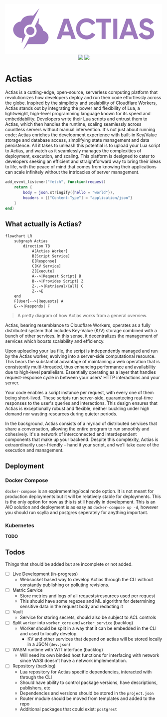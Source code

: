 <p align="center">
	<img width="550" src="https://raw.githubusercontent.com/JSH32/actias/master/.github/assets/banner.png"><br>
	<img src="https://img.shields.io/badge/contributions-welcome-orange.svg">
	<img src="https://img.shields.io/badge/Made%20with-%E2%9D%A4-ff69b4?logo=love">
</p>

# Actias
Actias is a cutting-edge, open-source, serverless computing platform that revolutionizes how developers deploy and run their code effortlessly across the globe. Inspired by the simplicity and scalability of Cloudflare Workers, Actias stands out by integrating the power and flexibility of Lua, a lightweight, high-level programming language known for its speed and embeddability. Developers write their Lua scripts and entrust them to Actias, which then handles the runtime, scaling seamlessly across countless servers without manual intervention. It's not just about running code; Actias enriches the development experience with built-in Key/Value storage and database access, simplifying state management and data persistence. All it takes to unleash this potential is to upload your Lua script to Actias, and watch as it seamlessly manages the complexities of deployment, execution, and scaling. This platform is designed to cater to developers seeking an efficient and straightforward way to bring their ideas to life, with the peace of mind that comes from knowing their applications can scale infinitely without the intricacies of server management.

```lua
add_event_listener("fetch", function(request)
    return {
        body = json.stringify({hello = "world"}),
        headers = {["Content-Type"] = "application/json"}
    }
end)
```

## What actually is Actias?
```mermaid
flowchart LR
    subgraph Actias
        direction TB
            A[Actias Worker]
            B[Script Service]
            E[Response]
            C[KV Service]
            Z[Execute]
            A-->|Request Script| B
            B-->|Provides Script| Z
            Z-.->|Retrieval/Call| C
            Z-->E
    end
    F[User]-->|Requests| A
    E-->|Responds| F
```
> A pretty diagram of how Actias works from a general overview.

Actias, bearing resemblance to Cloudflare Workers, operates as a fully distributed system that includes Key-Value (K/V) storage combined with a bunch of other services. In this sense, it decentralizes the management of services which boosts scalability and efficiency. 

Upon uploading your lua file, the script is independently managed and run by the Actias worker, evolving into a server-side computational resource. This bears the substantial advantage of maintaining a web operation that is consistently multi-threaded, thus enhancing performance and availability due to high-level parallelism. Essentially operating as a layer that handles request-response cycle in between your users’ HTTP interactions and your server. 

Your code enables a script instance per request, with every one of them being short-lived. These scripts run server-side, guaranteeing real-time responses to the user's queries and interactions. This design ensures that Actias is exceptionally robust and flexible, neither buckling under high demand nor wasting resources during quieter periods.

In the background, Actias consists of a myriad of distributed services that share a conversation, allowing the entire program to run smoothly and cohesively. It's a network of interconnected and interdependent components that make up your backend. Despite this complexity, Actias is extraordinarily user-friendly – hand it your script, and we'll take care of the execution and management.

## Deployment
### Docker Compose
`docker-compose` is an expirementing/local node option. It is not meant for production deployments but it will be relatively stable for deployments. This is the only option for now as this is still heavily in development. This is an AIO solution and deployment is as easy as `docker-compose up -d`, however you should run scylla and postgres seperately for anything important.
### Kubernetes
**TODO**

## Todos
Things that should be added but are incomplete or not added.
- [ ] Live Development (in-progress)
  - Websocket based way to develop Actias through the CLI without constantly publishing or polluting revisions.
- [ ] Metric Service
  - Store metrics and logs of all requests/resources used per request
  - This should have some regexes and ML algorithm for determining sensitive data in the request body and redacting it
- [ ] Vault
  - Service for storing secrets, should also be subject to ACL controls
- [ ] Split `worker` into `worker_core` and `worker_service` (backlog)
  - Worker should be split in a way that it can be embedded in the CLI and used to locally develop.
    - KV and other services that depend on actias will be stored locally in a JSON (`dev.json`)
- [ ] WASM runtime with WIT interface (backlog)
  - Will need its own binded host functions for interfacing with network since WASI doesn't have a network implementation.
- [ ] Repository (backlog)
  - Lua repository for Actias specific dependencies, interacted with through the CLI
  - Should have ability to control package versions, have descriptions, publishers, etc
  - Dependencies and versions should be stored in the `project.json`
  - Router module should be moved from templates and added to the repo
  - Additional packages that could exist: `postgrest`
